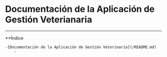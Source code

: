# Documentación de la Aplicación de Gestión Veterianaria
________________________________________________________
**Índice

    -[Documentación de la Aplicación de Gestión Veterinaria](/README.md)
        - 
